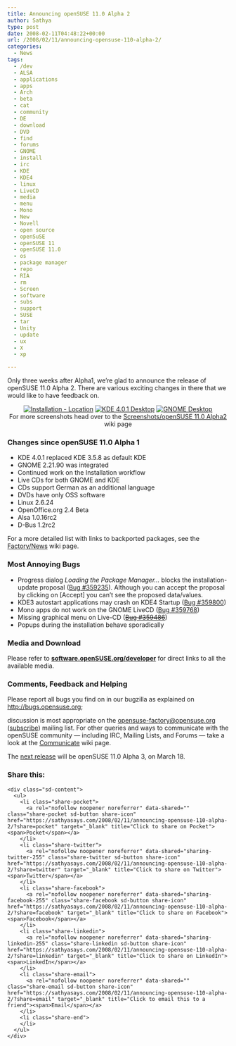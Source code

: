 ```yaml
---
title: Announcing openSUSE 11.0 Alpha 2
author: Sathya
type: post
date: 2008-02-11T04:48:22+00:00
url: /2008/02/11/announcing-opensuse-110-alpha-2/
categories:
  - News
tags:
  - /dev
  - ALSA
  - applications
  - apps
  - Arch
  - beta
  - cat
  - community
  - DE
  - download
  - DVD
  - find
  - forums
  - GNOME
  - install
  - irc
  - KDE
  - KDE4
  - linux
  - LiveCD
  - media
  - menu
  - Mono
  - New
  - Novell
  - open source
  - openSuSE
  - openSUSE 11
  - openSUSE 11.0
  - os
  - package manager
  - repo
  - RIA
  - rm
  - Screen
  - software
  - subs
  - support
  - SUSE
  - tar
  - Unity
  - update
  - ux
  - X
  - xp

---
```

Only three weeks after Alpha1, we’re glad to announce the release of openSUSE 11.0 Alpha 2. There are various exciting changes in there that we would like to have feedback on.

<p align="center">
  <a href="https://i1.wp.com/news.opensuse.org/wp-content/uploads/2008/02/yast2-worldmap.png" title="Installation - Location"><img src="https://i0.wp.com/news.opensuse.org/wp-content/uploads/2008/02/yast2-worldmap-thumb.png?w=740" alt="Installation - Location" data-recalc-dims="1" /></a> <a href="https://i1.wp.com/news.opensuse.org/wp-content/uploads/2008/02/kde4-splash1.jpg" title="KDE 4.0.1 Desktop"><img src="https://i1.wp.com/news.opensuse.org/wp-content/uploads/2008/02/kde4-splash-thumb.png?w=740" alt="KDE 4.0.1 Desktop" data-recalc-dims="1" /></a> <a href="https://i2.wp.com/news.opensuse.org/wp-content/uploads/2008/02/gnome-desktop.png" title="GNOME Desktop"><img src="https://i0.wp.com/news.opensuse.org/wp-content/uploads/2008/02/gnome-desktop-thumb.png?w=740" alt="GNOME Desktop" data-recalc-dims="1" /></a><br /> For more screenshots head over to the <a href="http://en.opensuse.org/Screenshots/openSUSE_11.0_Alpha2">Screenshots/openSUSE 11.0 Alpha2</a> wiki page
</p>

<span id="more-650"></span>

### Changes since openSUSE 11.0 Alpha 1

  * KDE 4.0.1 replaced KDE 3.5.8 as default KDE
  * GNOME 2.21.90 was integrated
  * Continued work on the Installation workflow
  * Live CDs for both GNOME and KDE
  * CDs support German as an additional language
  * DVDs have only OSS software
  * Linux 2.6.24
  * OpenOffice.org 2.4 Beta
  * Alsa 1.0.16rc2
  * D-Bus 1.2rc2

For a more detailed list with links to backported packages, see the [Factory/News][1] wiki page.

### Most Annoying Bugs

  * Progress dialog _Loading the Package Manager…_ blocks the installation-update proposal ([Bug #359235][2]). Although you can accept the proposal by clicking on [Accept] you can’t see the proposed data/values.
  * KDE3 autostart applications may crash on KDE4 Startup ([Bug #359800][3])
  * Mono apps do not work on the GNOME LiveCD ([Bug #359768][4])
  * Missing graphical menu on Live-CD (<strike>[Bug #359486][5]</strike>)
  * Popups during the installation behave sporadically

### Media and Download

Please refer to **[software.openSUSE.org/developer][6]** for direct links to all the available media.

### Comments, Feedback and Helping

Please report all bugs you find on in our bugzilla as explained on <a href="http://bugs.opensuse.org/" onclick="return top.js.OpenExtLink(window,event,this)" target="_blank">http://bugs.opensuse.org</a>;

discussion is most appropriate on the [opensuse-factory@opensuse.org][7] ([subscribe][8]) mailing list. For other queries and ways to communicate with the openSUSE community — including IRC, Mailing Lists, and Forums — take a look at the [Communicate][9] wiki page.

The [next release][10] will be openSUSE 11.0 Alpha 3, on March 18.

<div class="sharedaddy sd-sharing-enabled">
  <div class="robots-nocontent sd-block sd-social sd-social-icon-text sd-sharing">
    <h3 class="sd-title">
      Share this:
    </h3>
    
    <div class="sd-content">
      <ul>
        <li class="share-pocket">
          <a rel="nofollow noopener noreferrer" data-shared="" class="share-pocket sd-button share-icon" href="https://sathyasays.com/2008/02/11/announcing-opensuse-110-alpha-2/?share=pocket" target="_blank" title="Click to share on Pocket"><span>Pocket</span></a>
        </li>
        <li class="share-twitter">
          <a rel="nofollow noopener noreferrer" data-shared="sharing-twitter-255" class="share-twitter sd-button share-icon" href="https://sathyasays.com/2008/02/11/announcing-opensuse-110-alpha-2/?share=twitter" target="_blank" title="Click to share on Twitter"><span>Twitter</span></a>
        </li>
        <li class="share-facebook">
          <a rel="nofollow noopener noreferrer" data-shared="sharing-facebook-255" class="share-facebook sd-button share-icon" href="https://sathyasays.com/2008/02/11/announcing-opensuse-110-alpha-2/?share=facebook" target="_blank" title="Click to share on Facebook"><span>Facebook</span></a>
        </li>
        <li class="share-linkedin">
          <a rel="nofollow noopener noreferrer" data-shared="sharing-linkedin-255" class="share-linkedin sd-button share-icon" href="https://sathyasays.com/2008/02/11/announcing-opensuse-110-alpha-2/?share=linkedin" target="_blank" title="Click to share on LinkedIn"><span>LinkedIn</span></a>
        </li>
        <li class="share-email">
          <a rel="nofollow noopener noreferrer" data-shared="" class="share-email sd-button share-icon" href="https://sathyasays.com/2008/02/11/announcing-opensuse-110-alpha-2/?share=email" target="_blank" title="Click to email this to a friend"><span>Email</span></a>
        </li>
        <li class="share-end">
        </li>
      </ul>
    </div>
  </div>
</div>

 [1]: http://en.opensuse.org/Factory/News#Changes_between_openSUSE_11.0_Alpha_1_and_Alpha_2
 [2]: https://bugzilla.novell.com/show_bug.cgi?id=359235
 [3]: https://bugzilla.novell.com/show_bug.cgi?id=359800
 [4]: https://bugzilla.novell.com/show_bug.cgi?id=359768
 [5]: https://bugzilla.novell.com/show_bug.cgi?id=359486
 [6]: http://software.opensuse.org/developer
 [7]: http://lists.opensuse.org/opensuse-factory
 [8]: mailto:opensuse-factory+subscribe@opensuse.org "subscribe to opensuse-factory"
 [9]: http://opensuse.org/Communicate
 [10]: http://en.opensuse.org/Roadmap/11.0